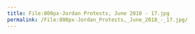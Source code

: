 ```yaml
---
title: File:800px-Jordan Protests, June 2018 - 17.jpg
permalink: /File:800px-Jordan_Protests,_June_2018_-_17.jpg/
---
```


